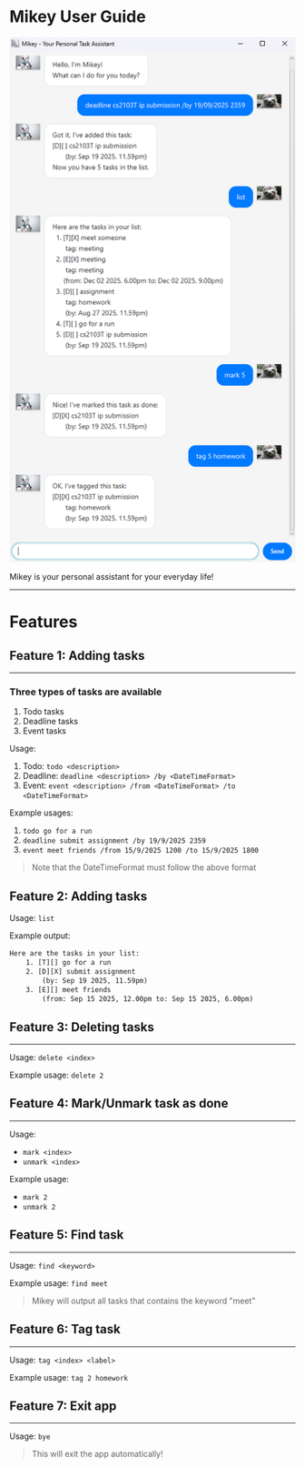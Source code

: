 # Mikey User Guide
![Ui.png](Ui.png)


Mikey is your personal assistant for your everyday life!

--- 

# Features

## Feature 1: Adding tasks

--- 
### Three types of tasks are available
1. Todo tasks
2. Deadline tasks
3. Event tasks

Usage:

1. Todo: `todo <description>`
2. Deadline: `deadline <description> /by <DateTimeFormat>`
3. Event: `event <description> /from <DateTimeFormat> /to <DateTimeFormat>`

Example usages:
1. `todo go for a run`
2. `deadline submit assignment /by 19/9/2025 2359`
3. `event meet friends /from 15/9/2025 1200 /to 15/9/2025 1800`
> Note that the DateTimeFormat must follow the above format


Feature 2: Adding tasks
--- 
Usage: `list`

Example output:

``` 
Here are the tasks in your list: 
    1. [T][] go for a run
    2. [D][X] submit assignment
        (by: Sep 19 2025, 11.59pm)
    3. [E][] meet friends
        (from: Sep 15 2025, 12.00pm to: Sep 15 2025, 6.00pm)
```

## Feature 3: Deleting tasks

--- 
Usage: `delete <index>`

Example usage: `delete 2`

## Feature 4: Mark/Unmark task as done

--- 
Usage:
* `mark <index>`
* `unmark <index>`

Example usage:
* `mark 2`
* `unmark 2`

## Feature 5: Find task

--- 
Usage: `find <keyword>`

Example usage: `find meet`
> Mikey will output all tasks that contains the keyword "meet"

## Feature 6: Tag task

--- 
Usage: `tag <index> <label>`

Example usage: `tag 2 homework`


## Feature 7: Exit app

--- 
Usage: `bye`
> This will exit the app automatically!